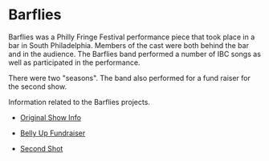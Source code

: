 # Barflies

Barflies was a Philly Fringe Festival performance piece that took place in a bar in South Philadelphia.  Members of the cast were both behind the bar and in the audience.
The Barflies band performed a number of IBC songs as well as participated in the performance.

There were two "seasons".  The band also performed for a fund raiser for the second show.

Information related to the Barflies projects.

* [Original Show Info](/original-show-info)

* [Belly Up Fundraiser](/belly-up-fundraiser)

* [Second Shot](/second-shot)









